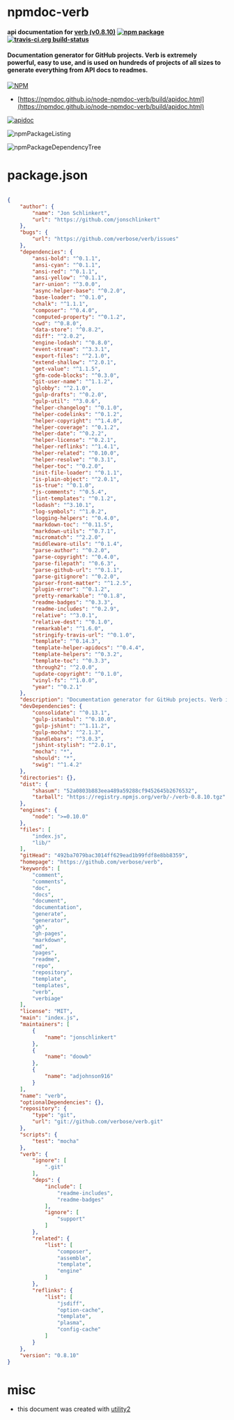 # npmdoc-verb

#### api documentation for  [verb (v0.8.10)](https://github.com/verbose/verb)  [![npm package](https://img.shields.io/npm/v/npmdoc-verb.svg?style=flat-square)](https://www.npmjs.org/package/npmdoc-verb) [![travis-ci.org build-status](https://api.travis-ci.org/npmdoc/node-npmdoc-verb.svg)](https://travis-ci.org/npmdoc/node-npmdoc-verb)

#### Documentation generator for GitHub projects. Verb is extremely powerful, easy to use, and is used on hundreds of projects of all sizes to generate everything from API docs to readmes.

[![NPM](https://nodei.co/npm/verb.png?downloads=true&downloadRank=true&stars=true)](https://www.npmjs.com/package/verb)

- [https://npmdoc.github.io/node-npmdoc-verb/build/apidoc.html](https://npmdoc.github.io/node-npmdoc-verb/build/apidoc.html)

[![apidoc](https://npmdoc.github.io/node-npmdoc-verb/build/screenCapture.buildCi.browser.%252Ftmp%252Fbuild%252Fapidoc.html.png)](https://npmdoc.github.io/node-npmdoc-verb/build/apidoc.html)

![npmPackageListing](https://npmdoc.github.io/node-npmdoc-verb/build/screenCapture.npmPackageListing.svg)

![npmPackageDependencyTree](https://npmdoc.github.io/node-npmdoc-verb/build/screenCapture.npmPackageDependencyTree.svg)



# package.json

```json

{
    "author": {
        "name": "Jon Schlinkert",
        "url": "https://github.com/jonschlinkert"
    },
    "bugs": {
        "url": "https://github.com/verbose/verb/issues"
    },
    "dependencies": {
        "ansi-bold": "^0.1.1",
        "ansi-cyan": "^0.1.1",
        "ansi-red": "^0.1.1",
        "ansi-yellow": "^0.1.1",
        "arr-union": "^3.0.0",
        "async-helper-base": "^0.2.0",
        "base-loader": "^0.1.0",
        "chalk": "^1.1.1",
        "composer": "^0.4.0",
        "computed-property": "^0.1.2",
        "cwd": "^0.8.0",
        "data-store": "^0.8.2",
        "diff": "^2.0.2",
        "engine-lodash": "^0.8.0",
        "event-stream": "^3.3.1",
        "export-files": "^2.1.0",
        "extend-shallow": "^2.0.1",
        "get-value": "^1.1.5",
        "gfm-code-blocks": "^0.3.0",
        "git-user-name": "^1.1.2",
        "globby": "^2.1.0",
        "gulp-drafts": "^0.2.0",
        "gulp-util": "^3.0.6",
        "helper-changelog": "^0.1.0",
        "helper-codelinks": "^0.1.2",
        "helper-copyright": "^1.4.0",
        "helper-coverage": "^0.1.2",
        "helper-date": "^0.2.2",
        "helper-license": "^0.2.1",
        "helper-reflinks": "^1.4.1",
        "helper-related": "^0.10.0",
        "helper-resolve": "^0.3.1",
        "helper-toc": "^0.2.0",
        "init-file-loader": "^0.1.1",
        "is-plain-object": "^2.0.1",
        "is-true": "^0.1.0",
        "js-comments": "^0.5.4",
        "lint-templates": "^0.1.2",
        "lodash": "^3.10.1",
        "log-symbols": "^1.0.2",
        "logging-helpers": "^0.4.0",
        "markdown-toc": "^0.11.5",
        "markdown-utils": "^0.7.1",
        "micromatch": "^2.2.0",
        "middleware-utils": "^0.1.4",
        "parse-author": "^0.2.0",
        "parse-copyright": "^0.4.0",
        "parse-filepath": "^0.6.3",
        "parse-github-url": "^0.1.1",
        "parse-gitignore": "^0.2.0",
        "parser-front-matter": "^1.2.5",
        "plugin-error": "^0.1.2",
        "pretty-remarkable": "^0.1.8",
        "readme-badges": "^0.3.3",
        "readme-includes": "^0.2.9",
        "relative": "^3.0.1",
        "relative-dest": "^0.1.0",
        "remarkable": "^1.6.0",
        "stringify-travis-url": "^0.1.0",
        "template": "^0.14.3",
        "template-helper-apidocs": "^0.4.4",
        "template-helpers": "^0.3.2",
        "template-toc": "^0.3.3",
        "through2": "^2.0.0",
        "update-copyright": "^0.1.0",
        "vinyl-fs": "^1.0.0",
        "year": "^0.2.1"
    },
    "description": "Documentation generator for GitHub projects. Verb is extremely powerful, easy to use, and is used on hundreds of projects of all sizes to generate everything from API docs to readmes.",
    "devDependencies": {
        "consolidate": "^0.13.1",
        "gulp-istanbul": "^0.10.0",
        "gulp-jshint": "^1.11.2",
        "gulp-mocha": "^2.1.3",
        "handlebars": "^3.0.3",
        "jshint-stylish": "^2.0.1",
        "mocha": "*",
        "should": "*",
        "swig": "^1.4.2"
    },
    "directories": {},
    "dist": {
        "shasum": "52a0803b883eea489a59288cf9452645b2676532",
        "tarball": "https://registry.npmjs.org/verb/-/verb-0.8.10.tgz"
    },
    "engines": {
        "node": ">=0.10.0"
    },
    "files": [
        "index.js",
        "lib/"
    ],
    "gitHead": "492ba7079bac3014ff629ead1b99fdf8e8bb8359",
    "homepage": "https://github.com/verbose/verb",
    "keywords": [
        "comment",
        "comments",
        "doc",
        "docs",
        "document",
        "documentation",
        "generate",
        "generator",
        "gh",
        "gh-pages",
        "markdown",
        "md",
        "pages",
        "readme",
        "repo",
        "repository",
        "template",
        "templates",
        "verb",
        "verbiage"
    ],
    "license": "MIT",
    "main": "index.js",
    "maintainers": [
        {
            "name": "jonschlinkert"
        },
        {
            "name": "doowb"
        },
        {
            "name": "adjohnson916"
        }
    ],
    "name": "verb",
    "optionalDependencies": {},
    "repository": {
        "type": "git",
        "url": "git://github.com/verbose/verb.git"
    },
    "scripts": {
        "test": "mocha"
    },
    "verb": {
        "ignore": [
            ".git"
        ],
        "deps": {
            "include": [
                "readme-includes",
                "readme-badges"
            ],
            "ignore": [
                "support"
            ]
        },
        "related": {
            "list": [
                "composer",
                "assemble",
                "template",
                "engine"
            ]
        },
        "reflinks": {
            "list": [
                "jsdiff",
                "option-cache",
                "template",
                "plasma",
                "config-cache"
            ]
        }
    },
    "version": "0.8.10"
}
```



# misc
- this document was created with [utility2](https://github.com/kaizhu256/node-utility2)
